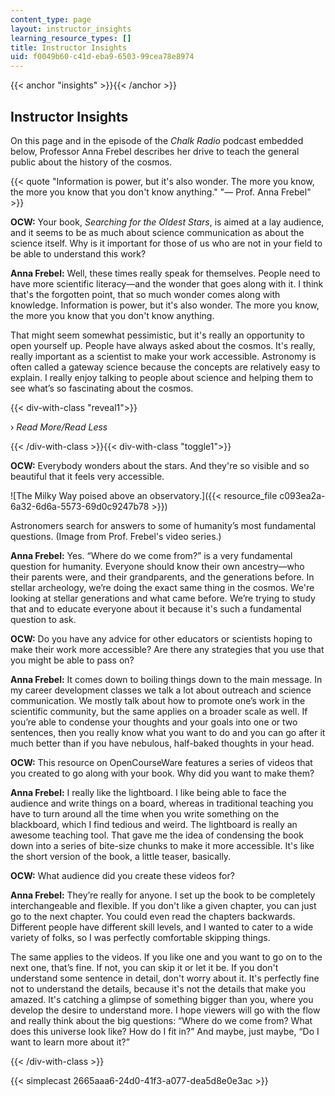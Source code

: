 ```yaml
---
content_type: page
layout: instructor_insights
learning_resource_types: []
title: Instructor Insights
uid: f0049b60-c41d-eba9-6503-99cea78e8974
---
```


{{< anchor "insights" >}}{{< /anchor >}}

Instructor Insights
-------------------

On this page and in the episode of the _Chalk Radio_ podcast embedded below, Professor Anna Frebel describes her drive to teach the general public about the history of the cosmos.

{{< quote "Information is power, but it's also wonder. The more you know, the more you know that you don't know anything." "— Prof. Anna Frebel" >}}

**OCW:** Your book, _Searching for the Oldest Stars_, is aimed at a lay audience, and it seems to be as much about science communication as about the science itself. Why is it important for those of us who are not in your field to be able to understand this work?

**Anna Frebel:** Well, these times really speak for themselves. People need to have more scientific literacy—and the wonder that goes along with it. I think that's the forgotten point, that so much wonder comes along with knowledge. Information is power, but it's also wonder. The more you know, the more you know that you don't know anything.

That might seem somewhat pessimistic, but it's really an opportunity to open yourself up. People have always asked about the cosmos. It's really, really important as a scientist to make your work accessible. Astronomy is often called a gateway science because the concepts are relatively easy to explain. I really enjoy talking to people about science and helping them to see what’s so fascinating about the cosmos.

{{< div-with-class "reveal1">}}

› _Read More/Read Less_

{{< /div-with-class >}}{{< div-with-class "toggle1">}}

**OCW:** Everybody wonders about the stars. And they're so visible and so beautiful that it feels very accessible.

![The Milky Way poised above an observatory.]({{< resource_file c093ea2a-6a32-6d6a-5573-69d0c9247b78 >}})

Astronomers search for answers to some of humanity’s most fundamental questions. (Image from Prof. Frebel's video series.)

**Anna Frebel:** Yes. “Where do we come from?” is a very fundamental question for humanity. Everyone should know their own ancestry—who their parents were, and their grandparents, and the generations before. In stellar archeology, we’re doing the exact same thing in the cosmos. We're looking at stellar generations and what came before. We’re trying to study that and to educate everyone about it because it's such a fundamental question to ask.

**OCW:** Do you have any advice for other educators or scientists hoping to make their work more accessible? Are there any strategies that you use that you might be able to pass on?

**Anna Frebel:** It comes down to boiling things down to the main message. In my career development classes we talk a lot about outreach and science communication. We mostly talk about how to promote one’s work in the scientific community, but the same applies on a broader scale as well. If you’re able to condense your thoughts and your goals into one or two sentences, then you really know what you want to do and you can go after it much better than if you have nebulous, half-baked thoughts in your head.

**OCW:** This resource on OpenCourseWare features a series of videos that you created to go along with your book. Why did you want to make them?

**Anna Frebel:** I really like the lightboard. I like being able to face the audience and write things on a board, whereas in traditional teaching you have to turn around all the time when you write something on the blackboard, which I find tedious and weird. The lightboard is really an awesome teaching tool. That gave me the idea of condensing the book down into a series of bite-size chunks to make it more accessible. It's like the short version of the book, a little teaser, basically.

**OCW:** What audience did you create these videos for?

**Anna Frebel:** They’re really for anyone. I set up the book to be completely interchangeable and flexible. If you don't like a given chapter, you can just go to the next chapter. You could even read the chapters backwards. Different people have different skill levels, and I wanted to cater to a wide variety of folks, so I was perfectly comfortable skipping things.

The same applies to the videos. If you like one and you want to go on to the next one, that’s fine. If not, you can skip it or let it be. If you don't understand some sentence in detail, don't worry about it. It's perfectly fine not to understand the details, because it's not the details that make you amazed. It's catching a glimpse of something bigger than you, where you develop the desire to understand more. I hope viewers will go with the flow and really think about the big questions: “Where do we come from? What does this universe look like? How do I fit in?” And maybe, just maybe, “Do I want to learn more about it?”

{{< /div-with-class >}}

{{< simplecast 2665aaa6-24d0-41f3-a077-dea5d8e0e3ac >}}